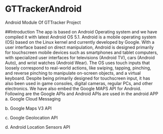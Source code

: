 # GTTrackerAndroid
Android Module Of GTTracker Project

##Introduction
The app is based on Android Operating system and we have compiled it with latest Android OS 5.1. Android is a mobile operating system (OS) based on the Linux kernel and currently developed by Google. With a user interface based on direct manipulation, Android is designed primarily for touchscreen mobile devices such as smartphones and tablet computers, with specialized user interfaces for televisions (Android TV), cars (Android Auto), and wrist watches (Android Wear). The OS uses touch inputs that loosely correspond to real-world actions, like swiping, tapping, pinching, and reverse pinching to manipulate on-screen objects, and a virtual keyboard. Despite being primarily designed for touchscreen input, it has also been used in game consoles, digital cameras, regular PCs, and other electronics.  We have also embed the Google MAPS API for Android. Following are the Google APIs and Android APIs are used in the android APP
a.	Google Cloud Messaging

b.	Google Maps V3 API

c.	Google Geolocation API

d.	Android Location Sensors API
